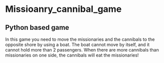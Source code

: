 # Missioanry_cannibal_game
## Python based game
 In this game you need to move the missionaries and the cannibals to the opposite shore by using a boat. The boat cannot move by itself, and it cannot hold more than 2 passengers. When there are more cannibals than missionaries on one side, the cannibals will eat the missionaries!
